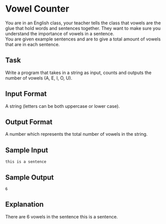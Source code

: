 # Vowel Counter

You are in an English class, your teacher tells the class that vowels are the glue that hold words and sentences together.
They want to make sure you understand the importance of vowels in a sentence.  
You are given example sentences and are to give a total amount of vowels that are in each sentence.

## Task

Write a program that takes in a string as input, counts and outputs the number of vowels (A, E, I, O, U).

## Input Format

A string (letters can be both uppercase or lower case).

## Output Format

A number which represents the total number of vowels in the string.

## Sample Input

```=
this is a sentence
```

## Sample Output

```=
6
```

## Explanation

There are 6 vowels in the sentence this is a sentence.

